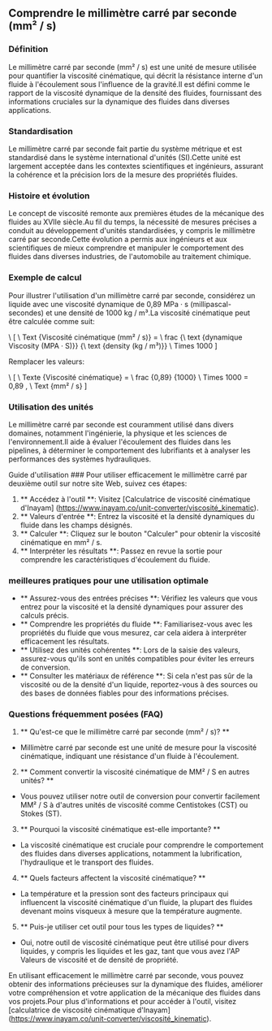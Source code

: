 ## Comprendre le millimètre carré par seconde (mm² / s)

### Définition
Le millimètre carré par seconde (mm² / s) est une unité de mesure utilisée pour quantifier la viscosité cinématique, qui décrit la résistance interne d'un fluide à l'écoulement sous l'influence de la gravité.Il est défini comme le rapport de la viscosité dynamique de la densité des fluides, fournissant des informations cruciales sur la dynamique des fluides dans diverses applications.

### Standardisation
Le millimètre carré par seconde fait partie du système métrique et est standardisé dans le système international d'unités (SI).Cette unité est largement acceptée dans les contextes scientifiques et ingénieurs, assurant la cohérence et la précision lors de la mesure des propriétés fluides.

### Histoire et évolution
Le concept de viscosité remonte aux premières études de la mécanique des fluides au XVIIe siècle.Au fil du temps, la nécessité de mesures précises a conduit au développement d'unités standardisées, y compris le millimètre carré par seconde.Cette évolution a permis aux ingénieurs et aux scientifiques de mieux comprendre et manipuler le comportement des fluides dans diverses industries, de l'automobile au traitement chimique.

### Exemple de calcul
Pour illustrer l'utilisation d'un millimètre carré par seconde, considérez un liquide avec une viscosité dynamique de 0,89 MPa · s (millipascal-secondes) et une densité de 1000 kg / m³.La viscosité cinématique peut être calculée comme suit:

\ [
\ Text {Viscosité cinématique (mm² / s)} = \ frac {\ text {dynamique Viscosity (MPA · S)}} {\ text {density (kg / m³)}} \ Times 1000
\]

Remplacer les valeurs:

\ [
\ Texte {Viscosité cinématique} = \ frac {0,89} {1000} \ Times 1000 = 0,89 \, \ Text {mm² / s}
\]

### Utilisation des unités
Le millimètre carré par seconde est couramment utilisé dans divers domaines, notamment l'ingénierie, la physique et les sciences de l'environnement.Il aide à évaluer l'écoulement des fluides dans les pipelines, à déterminer le comportement des lubrifiants et à analyser les performances des systèmes hydrauliques.

Guide d'utilisation ###
Pour utiliser efficacement le millimètre carré par deuxième outil sur notre site Web, suivez ces étapes:
1. ** Accédez à l'outil **: Visitez [Calculatrice de viscosité cinématique d'Inayam] (https://www.inayam.co/unit-converter/viscosité_kinematic).
2. ** Valeurs d'entrée **: Entrez la viscosité et la densité dynamiques du fluide dans les champs désignés.
3. ** Calculer **: Cliquez sur le bouton "Calculer" pour obtenir la viscosité cinématique en mm² / s.
4. ** Interpréter les résultats **: Passez en revue la sortie pour comprendre les caractéristiques d'écoulement du fluide.

### meilleures pratiques pour une utilisation optimale
- ** Assurez-vous des entrées précises **: Vérifiez les valeurs que vous entrez pour la viscosité et la densité dynamiques pour assurer des calculs précis.
- ** Comprendre les propriétés du fluide **: Familiarisez-vous avec les propriétés du fluide que vous mesurez, car cela aidera à interpréter efficacement les résultats.
- ** Utilisez des unités cohérentes **: Lors de la saisie des valeurs, assurez-vous qu'ils sont en unités compatibles pour éviter les erreurs de conversion.
- ** Consulter les matériaux de référence **: Si cela n'est pas sûr de la viscosité ou de la densité d'un liquide, reportez-vous à des sources ou des bases de données fiables pour des informations précises.

### Questions fréquemment posées (FAQ)

1. ** Qu'est-ce que le millimètre carré par seconde (mm² / s)? **
- Millimètre carré par seconde est une unité de mesure pour la viscosité cinématique, indiquant une résistance d'un fluide à l'écoulement.

2. ** Comment convertir la viscosité cinématique de MM² / S en autres unités? **
- Vous pouvez utiliser notre outil de conversion pour convertir facilement MM² / S à d'autres unités de viscosité comme Centistokes (CST) ou Stokes (ST).

3. ** Pourquoi la viscosité cinématique est-elle importante? **
- La viscosité cinématique est cruciale pour comprendre le comportement des fluides dans diverses applications, notamment la lubrification, l'hydraulique et le transport des fluides.

4. ** Quels facteurs affectent la viscosité cinématique? **
- La température et la pression sont des facteurs principaux qui influencent la viscosité cinématique d'un fluide, la plupart des fluides devenant moins visqueux à mesure que la température augmente.

5. ** Puis-je utiliser cet outil pour tous les types de liquides? **
- Oui, notre outil de viscosité cinématique peut être utilisé pour divers liquides, y compris les liquides et les gaz, tant que vous avez l'AP Valeurs de viscosité et de densité de propriété.

En utilisant efficacement le millimètre carré par seconde, vous pouvez obtenir des informations précieuses sur la dynamique des fluides, améliorer votre compréhension et votre application de la mécanique des fluides dans vos projets.Pour plus d'informations et pour accéder à l'outil, visitez [calculatrice de viscosité cinématique d'Inayam] (https://www.inayam.co/unit-converter/viscosité_kinematic).